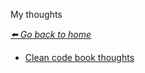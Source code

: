 My thoughts

*[:arrow_left: Go back to home](../README.md)*

- [Clean code book thoughts](./CLEAN_CODE_BOOK.md)
